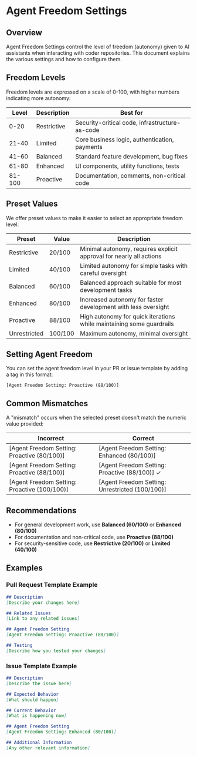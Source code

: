 # Agent Freedom Settings

## Overview

Agent Freedom Settings control the level of freedom (autonomy) given to AI assistants when interacting with coder repositories. This document explains the various settings and how to configure them.

## Freedom Levels

Freedom levels are expressed on a scale of 0-100, with higher numbers indicating more autonomy:

| Level | Description | Best for |
|-------|-------------|----------|
| 0-20  | Restrictive | Security-critical code, infrastructure-as-code |
| 21-40 | Limited | Core business logic, authentication, payments |
| 41-60 | Balanced | Standard feature development, bug fixes |
| 61-80 | Enhanced | UI components, utility functions, tests |
| 81-100 | Proactive | Documentation, comments, non-critical code |

## Preset Values

We offer preset values to make it easier to select an appropriate freedom level:

| Preset | Value | Description |
|--------|-------|-------------|
| Restrictive | 20/100 | Minimal autonomy, requires explicit approval for nearly all actions |
| Limited | 40/100 | Limited autonomy for simple tasks with careful oversight |
| Balanced | 60/100 | Balanced approach suitable for most development tasks |
| Enhanced | 80/100 | Increased autonomy for faster development with less oversight |
| Proactive | 88/100 | High autonomy for quick iterations while maintaining some guardrails |
| Unrestricted | 100/100 | Maximum autonomy, minimal oversight |

## Setting Agent Freedom

You can set the agent freedom level in your PR or issue template by adding a tag in this format:

```
[Agent Freedom Setting: Proactive (88/100)]
```

## Common Mismatches

A "mismatch" occurs when the selected preset doesn't match the numeric value provided:

| Incorrect | Correct |
|-----------|---------|
| [Agent Freedom Setting: Proactive (80/100)] | [Agent Freedom Setting: Enhanced (80/100)] |
| [Agent Freedom Setting: Proactive (88/100)] | [Agent Freedom Setting: Proactive (88/100)] ✓ |
| [Agent Freedom Setting: Proactive (100/100)] | [Agent Freedom Setting: Unrestricted (100/100)] |

## Recommendations

- For general development work, use **Balanced (60/100)** or **Enhanced (80/100)**
- For documentation and non-critical code, use **Proactive (88/100)**
- For security-sensitive code, use **Restrictive (20/100)** or **Limited (40/100)**

## Examples

### Pull Request Template Example

```markdown
## Description
[Describe your changes here]

## Related Issues
[Link to any related issues]

## Agent Freedom Setting
[Agent Freedom Setting: Proactive (88/100)]

## Testing
[Describe how you tested your changes]
```

### Issue Template Example

```markdown
## Description
[Describe the issue here]

## Expected Behavior
[What should happen]

## Current Behavior
[What is happening now]

## Agent Freedom Setting
[Agent Freedom Setting: Enhanced (80/100)]

## Additional Information
[Any other relevant information]
```